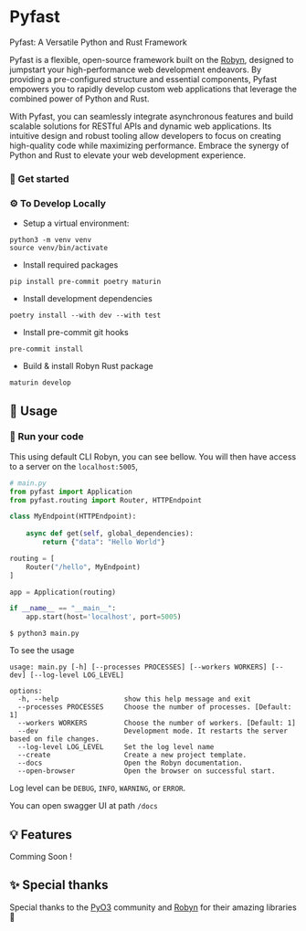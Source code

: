 
# Pyfast

Pyfast: A Versatile Python and Rust Framework

Pyfast is a flexible, open-source framework built on the [Robyn](https://github.com/sparckles/Robyn/), designed to jumpstart your high-performance web development endeavors. By providing a pre-configured structure and essential components, Pyfast empowers you to rapidly develop custom web applications that leverage the combined power of Python and Rust.

With Pyfast, you can seamlessly integrate asynchronous features and build scalable solutions for RESTful APIs and dynamic web applications. Its intuitive design and robust tooling allow developers to focus on creating high-quality code while maximizing performance. Embrace the synergy of Python and Rust to elevate your web development experience.


### 🏁 Get started

### ⚙️ To Develop Locally

- Setup a virtual environment:
```
python3 -m venv venv
source venv/bin/activate
```
- Install required packages

```
pip install pre-commit poetry maturin
```
- Install development dependencies
```
poetry install --with dev --with test
```
- Install pre-commit git hooks
```
pre-commit install
```
- Build & install Robyn Rust package
```
maturin develop
```

## 🤔 Usage

### 🏃 Run your code

This using default CLI Robyn, you can see bellow. You will then have access to a server on the `localhost:5005`,
```python
# main.py
from pyfast import Application
from pyfast.routing import Router, HTTPEndpoint

class MyEndpoint(HTTPEndpoint):
    
    async def get(self, global_dependencies):
        return {"data": "Hello World"}

routing = [
    Router("/hello", MyEndpoint)
]

app = Application(routing)

if __name__ == "__main__":
    app.start(host='localhost', port=5005)

```

```
$ python3 main.py
```

To see the usage

```
usage: main.py [-h] [--processes PROCESSES] [--workers WORKERS] [--dev] [--log-level LOG_LEVEL]

options:
  -h, --help                show this help message and exit
  --processes PROCESSES     Choose the number of processes. [Default: 1]
  --workers WORKERS         Choose the number of workers. [Default: 1]
  --dev                     Development mode. It restarts the server based on file changes.
  --log-level LOG_LEVEL     Set the log level name
  --create                  Create a new project template.
  --docs                    Open the Robyn documentation.
  --open-browser            Open the browser on successful start.
```

Log level can be `DEBUG`, `INFO`, `WARNING`, or `ERROR`.

You can open swagger UI at path `/docs` 


## 💡 Features

Comming Soon !


## ✨ Special thanks

Special thanks to the [PyO3](https://pyo3.rs/v0.13.2/) community and [Robyn](https://github.com/sparckles/Robyn) for their amazing libraries 💖

